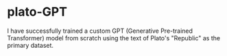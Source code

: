 # plato-GPT
I have successfully trained a custom GPT (Generative Pre-trained Transformer) model from scratch using the text of Plato's "Republic" as the primary dataset.
